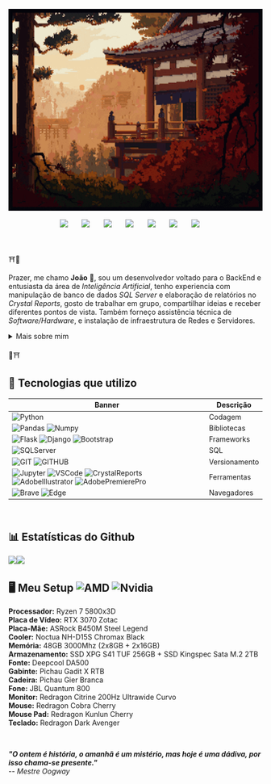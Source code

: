 <img width="100%" height="400" src='https://github.com/JoaoSouzaXMP/JoaoSouzaXMP/blob/main/Imagens/banner.gif'><r>
<p align="center">
<a href='https://wa.me/5514998241199'><img width="40px" src="https://cdn.simpleicons.org/whatsapp/d49f5d"/></a>
&#8287;&#8287;&#8287;&#8287;&#8287;
<a href='https://www.instagram.com/joao.souzaxmp/'><img width="40px" src="https://cdn.simpleicons.org/instagram/d49f5d"/></a>
&#8287;&#8287;&#8287;&#8287;&#8287;
<a href='https://www.linkedin.com/in/joaosouzaxmp/'><img width="40px" src="https://cdn.simpleicons.org/linkedin/d49f5d"/></a>
&#8287;&#8287;&#8287;&#8287;&#8287;
<a href='mailto:jv10-souza@hotmail.com'><img width="40px" src="https://cdn.simpleicons.org/microsoftoutlook/d49f5d"/></a>
&#8287;&#8287;&#8287;&#8287;&#8287;
<a href='https://www.youtube.com/channel/UCSY8OEWEYwBG_XLRwxLmO7g'><img width="40px" src="https://cdn.simpleicons.org/youtube/d49f5d"/></a>
&#8287;&#8287;&#8287;&#8287;&#8287;
<a href='https://discord.com/users/240928803969433601'><img width="40px" src="https://cdn.simpleicons.org/discord/d49f5d"/></a>
&#8287;&#8287;&#8287;&#8287;&#8287;
<a href='https://www.youtube.com/channel/UCSY8OEWEYwBG_XLRwxLmO7g'><img width="40px" src="https://cdn.simpleicons.org/steam/d49f5d"/></a>
&#8287;&#8287;&#8287;&#8287;&#8287;
</p>
<br>

⛩️🏮

Prazer, me chamo **João** 🤝, sou um desenvolvedor voltado para o BackEnd e entusiasta da área de *Inteligência Artificial*, tenho experiencia com manipulação de banco de dados *SQL Server* e elaboração de relatórios no *Crystal Reports*, gosto de trabalhar em grupo, compartilhar ideias e receber diferentes pontos de vista.
Também forneço assistência técnica de *Software/Hardware*, e instalação de infraestrutura de Redes e Servidores.

<details>
<summary>Mais sobre mim</summary>

- 🔭 Atualmente estou jornada para criar minha própria empresa
- 🌱 Pretendo contribuir com o avanço da humanidade com relação às IAs 🧠🤖
- 📫 **Como entrar em contato comigo:** 

    [![whatsapp](https://img.shields.io/badge/WhatsApp-25D366?style=for-the-badge&logo=whatsapp&logoColor=ffffff)](https://wa.me/5514998241199)
    [![instagram](https://img.shields.io/badge/instagram-E4405F?style=for-the-badge&logo=instagram&logoColor=ffffff)](https://www.instagram.com/joao.souzaxmp/)
    [![linkedin](https://img.shields.io/badge/linkedin-0A66C2?style=for-the-badge&logo=linkedin&logoColor=ffffff)](https://www.linkedin.com/in/joaosouzaxmp/)
    [![outlook](https://img.shields.io/badge/Outlook-0078D4?style=for-the-badge&logo=microsoftoutlook&logoColor=ffffff)](mailto:jv10-souza@hotmail.com)
    [![discord](https://img.shields.io/badge/Discord-5865F2?style=for-the-badge&logo=discord&logoColor=ffffff)](https://discord.com/users/240928803969433601)
- ⚡ **Curiosidade:**  Amo Gato 🐈‍⬛✨
</details>

🏮⛩️

## 🎯 Tecnologias que utilizo 
| Banner | Descrição |
| --- | --- | 
| ![Python](https://img.shields.io/badge/Python-3776AB?style=for-the-badge&logo=python&logoColor=ffffff) | Codagem |
| ![Pandas](https://img.shields.io/badge/Pandas-150458?style=for-the-badge&logo=pandas&logoColor=ffffff) ![Numpy](https://img.shields.io/badge/Numpy-013243?style=for-the-badge&logo=numpy&logoColor=ffffff) | Bibliotecas | 
| ![Flask](https://img.shields.io/badge/Flask-000000?style=for-the-badge&logo=flask&logoColor=ffffff) ![Django](https://img.shields.io/badge/Django-092E20?style=for-the-badge&logo=django&logoColor=ffffff) ![Bootstrap](https://img.shields.io/badge/bootstrap-7952B3?style=for-the-badge&logo=bootstrap&logoColor=ffffff) | Frameworks |
| ![SQLServer](https://img.shields.io/badge/SQL_Server-CC2927?style=for-the-badge&logo=microsoftsqlserver&logoColor=ffffff) | SQL |
| ![GIT](https://img.shields.io/badge/GIT-F05032?style=for-the-badge&logo=git&logoColor=ffffff) ![GITHUB](https://img.shields.io/badge/GITHUB-181717?style=for-the-badge&logo=github&logoColor=ffffff)| Versionamento |
| ![Jupyter](https://img.shields.io/badge/Jupyter-F37626?style=for-the-badge&logo=jupyter&logoColor=ffffff) ![VSCode](https://img.shields.io/badge/VS_Code-007ACC?style=for-the-badge&logo=visualstudiocode&logoColor=ffffff) ![CrystalReports](https://img.shields.io/badge/Crystal_Reports-0FAAFF?style=for-the-badge&logo=sap&logoColor=ffffff) ![AdobeIllustrator](https://img.shields.io/badge/Illustrator-FF9A00?style=for-the-badge&logo=adobeillustrator&logoColor=ffffff) ![AdobePremierePro](https://img.shields.io/badge/Premiere_Pro-9999FF?style=for-the-badge&logo=adobepremierepro&logoColor=ffffff) | Ferramentas |
| ![Brave](https://img.shields.io/badge/Brave-FB542B?style=for-the-badge&logo=brave&logoColor=ffffff) ![Edge](https://img.shields.io/badge/Edge-0078D7?style=for-the-badge&logo=microsoftedge&logoColor=ffffff) | Navegadores |
<br>

## 📊 Estatísticas do Github 
<img height='180' src='https://github-readme-stats.vercel.app/api?username=JoaoSouzaXMP&theme=radical&show_icons=true&hide_border=true&count_private=true'><img height='180' src='https://github-readme-stats.vercel.app/api/top-langs/?username=JoaoSouzaXMP&theme=radical&show_icons=true&hide_border=true&layout=compact'>

## 🖥️ Meu Setup ![AMD](https://img.shields.io/badge/AMD-ED1C24?style=&logo=amd&logoColor=ffffff) ![Nvidia](https://img.shields.io/badge/NVIDIA-76B900?style=&logo=nvidia&logoColor=ffffff)
**Processador:** Ryzen 7 5800x3D   
**Placa de Vídeo:** RTX 3070 Zotac   
**Placa-Mãe:** ASRock B450M Steel Legend  
**Cooler:** Noctua NH-D15S Chromax Black  
**Memória:** 48GB 3000Mhz (2x8GB + 2x16GB)  
**Armazenamento:** SSD XPG S41 TUF 256GB + SSD Kingspec Sata M.2 2TB     
**Fonte:** Deepcool DA500    
**Gabinte:** Pichau Gadit X RTB   
**Cadeira:** Pichau Gier Branca   
**Fone:** JBL Quantum 800   
**Monitor:** Redragon Citrine 200Hz Ultrawide Curvo   
**Mouse:** Redragon Cobra Cherry   
**Mouse Pad:** Redragon Kunlun Cherry   
**Teclado:** Redragon Dark Avenger   

<br>

__*"O ontem é história, o amanhã é um mistério, mas hoje é uma dádiva, por isso chama-se presente."*__     
-- *Mestre Oogway*
